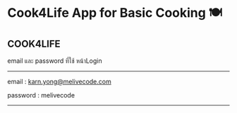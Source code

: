 # Cook4Life App for Basic Cooking 🍽️

COOK4LIFE
--------------------------------
email และ password ที่ใช้ หน้าLogin


*****************************
email : karn.yong@melivecode.com

password : melivecode

*****************************
